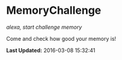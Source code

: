 # MemoryChallenge
*alexa, start challenge memory*

Come and check how good your memory is!

**Last Updated:** 2016-03-08 15:32:41